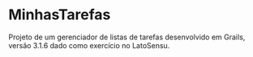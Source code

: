 # MinhasTarefas
Projeto de um gerenciador de listas de tarefas desenvolvido em Grails, versão 3.1.6 dado como exercício no LatoSensu.
